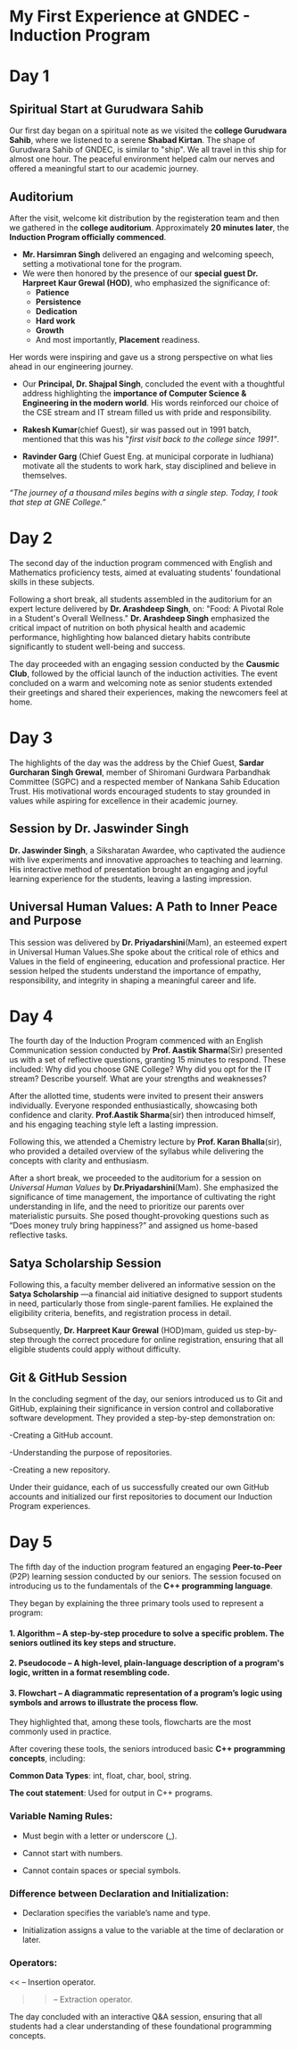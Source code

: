 # My First Experience at GNDEC - Induction Program 

# Day 1 

## Spiritual Start at Gurudwara Sahib

Our first day began on a spiritual note as we visited the **college Gurudwara Sahib**, where we listened to a serene **Shabad Kirtan**. The shape of Gurudwara Sahib of GNDEC, is similar to "ship". We all travel in this ship for almost one hour. The peaceful environment helped calm our nerves and offered a meaningful start to our academic journey.

## Auditorium 

After the visit, welcome kit distribution by the registeration team and then we gathered in the **college auditorium**. Approximately **20 minutes later**, the **Induction Program officially commenced**.

- **Mr. Harsimran Singh** delivered an engaging and welcoming speech, setting a motivational tone for the program.
- We were then honored by the presence of our **special guest Dr. Harpreet Kaur Grewal (HOD)**, who emphasized the significance of:
  - **Patience**
  - **Persistence**
  - **Dedication**
  - **Hard work**
  - **Growth**
  - And most importantly, **Placement** readiness.

Her words were inspiring and gave us a strong perspective on what lies ahead in our engineering journey.

- Our **Principal, Dr. Shajpal Singh**, concluded the event with a thoughtful address highlighting the **importance of Computer Science & Engineering in the modern world**. His words reinforced our choice of the CSE stream and IT stream filled us with pride and responsibility.

- **Rakesh Kumar**(chief Guest), sir was passed out in 1991 batch, mentioned that this was his "*first visit back to the college since 1991"*.

- **Ravinder Garg** (Chief Guest Eng. at municipal corporate in ludhiana) motivate all the students to work hark, stay disciplined and believe in themselves. 

*“The journey of a thousand miles begins with a single step. Today, I took that step at GNE College.”*

# Day 2

The second day of the induction program commenced with English and Mathematics proficiency tests, aimed at evaluating students' foundational skills in these subjects.

Following a short break, all students assembled in the auditorium for an expert lecture delivered by **Dr. Arashdeep Singh**, on: 
"Food: A Pivotal Role in a Student's Overall Wellness."
**Dr. Arashdeep Singh** emphasized the critical impact of nutrition on both physical health and academic performance, highlighting how balanced dietary habits contribute significantly to student well-being and success.

The day proceeded with an engaging session conducted by the **Causmic Club**, followed by the official launch of the induction activities. The event concluded on a warm and welcoming note as senior students extended their greetings and shared their experiences, making the newcomers feel at home.

# Day 3 

The highlights of the day was the address by the Chief Guest, **Sardar Gurcharan Singh Grewal**, member of Shiromani Gurdwara Parbandhak Committee (SGPC) and a respected member of Nankana Sahib Education Trust. His motivational words encouraged students to stay grounded in values while aspiring for excellence in their academic journey. 

## Session by Dr. Jaswinder Singh 

**Dr. Jaswinder Singh**, a Siksharatan Awardee, who captivated the audience with live experiments and innovative approaches to teaching and learning. His interactive method of presentation brought an engaging and joyful learning experience for the students, leaving a lasting impression. 

## Universal Human Values: A Path to Inner Peace and Purpose 

This session was delivered by **Dr. Priyadarshini**(Mam), an esteemed expert in Universal Human Values.She spoke about the critical role of ethics and Values in the field of engineering, education and professional practice. Her session helped the students understand the importance of empathy, responsibility, and integrity in shaping a meaningful career and life. 

# Day 4

The fourth day of the Induction Program commenced with an English Communication session conducted by **Prof. Aastik Sharma**(Sir) presented us with a set of reflective questions, granting 15 minutes to respond. These included:
Why did you choose GNE College?
Why did you opt for the IT stream?
Describe yourself.
What are your strengths and weaknesses?

After the allotted time, students were invited to present their answers individually. Everyone responded enthusiastically, showcasing both confidence and clarity. **Prof.Aastik Sharma**(sir) then introduced himself, and his engaging teaching style left a lasting impression.

Following this, we attended a Chemistry lecture by **Prof. Karan Bhalla**(sir), who provided a detailed overview of the syllabus while delivering the concepts with clarity and enthusiasm.

After a short break, we proceeded to the auditorium for a session on *Universal Human Values* by **Dr.Priyadarshini**(Mam). She emphasized the significance of time management, the importance of cultivating the right understanding in life, and the need to prioritize our parents over materialistic pursuits. She posed thought-provoking questions such as “Does money truly bring happiness?” and assigned us home-based reflective tasks. 

## Satya Scholarship Session

Following this, a faculty member delivered an informative session on the **Satya Scholarship** —a financial aid initiative designed to support students in need, particularly those from single-parent families. He explained the eligibility criteria, benefits, and registration process in detail.

Subsequently, **Dr. Harpreet Kaur Grewal** (HOD)mam, guided us step-by-step through the correct procedure for online registration, ensuring that all eligible students could apply without difficulty.

## Git & GitHub Session

In the concluding segment of the day, our seniors introduced us to Git and GitHub, explaining their significance in version control and collaborative software development. They provided a step-by-step demonstration on:

-Creating a GitHub account.

-Understanding the purpose of repositories.

-Creating a new repository. 

Under their guidance, each of us successfully created our own GitHub accounts and initialized our first repositories to document our Induction Program experiences. 

# Day 5 

The fifth day of the induction program featured an engaging **Peer-to-Peer** (P2P) learning session conducted by our seniors. The session focused on introducing us to the fundamentals of the **C++ programming language**.

They began by explaining the three primary tools used to represent a program:

#### 1. Algorithm – A step-by-step procedure to solve a specific problem. The seniors outlined its key steps and structure.

#### 2. Pseudocode – A high-level, plain-language description of a program's logic, written in a format resembling code.

#### 3. Flowchart – A diagrammatic representation of a program’s logic using symbols and arrows to illustrate the process flow.
They highlighted that, among these tools, flowcharts are the most commonly used in practice.

After covering these tools, the seniors introduced basic **C++ programming concepts**, including:

**Common Data Types**: int, float, char, bool, string.

**The cout statement**: Used for output in C++ programs.

### Variable Naming Rules:

- Must begin with a letter or underscore (_).

- Cannot start with numbers.

- Cannot contain spaces or special symbols.

### Difference between Declaration and Initialization:

- Declaration specifies the variable’s name and type.

- Initialization assigns a value to the variable at the time of declaration or later.
### Operators:

<< – Insertion operator.

>> – Extraction operator.

The day concluded with an interactive Q&A session, ensuring that all students had a clear understanding of these foundational programming concepts.

